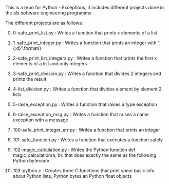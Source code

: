 This is a repo for Python - Exceptions, it includes different projects done in the alx software engineering programme

The different projects are as follows:

0) 0-safe_print_list.py : Writes a function that prints x elements of a list

1) 1-safe_print_integer.py : Writes a function that prints an integer with "{:d}".format()

2) 2-safe_print_list_integers.py : Writes a function that prints the first x elements of a list and only integers

3) 3-safe_print_division.py : Writes a function that divides 2 integers and prints the result

4) 4-list_division.py : Writes a function that divides element by element 2 lists

5) 5-raise_exception.py : Writes a function that raises a type exception

6) 6-raise_exception_msg.py : Writes a function that raises a name exception with a message

7) 100-safe_print_integer_err.py : Writes a function that prints an integer

8) 101-safe_function.py : Writes a function that executes a function safely

9) 102-magic_calculation.py : Writes the Python function def magic_calculation(a, b): that does exactly the same as the following Python bytecode

10) 103-python.c : Creates three C functions that print some basic info about Python lists, Python bytes an Python float objects
